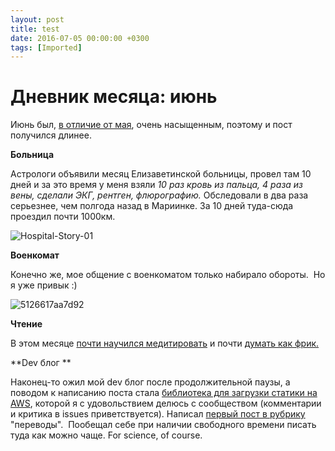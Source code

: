 ```yaml
---
layout: post
title: test
date: 2016-07-05 00:00:00 +0300
tags: [Imported]
---
```

# Дневник месяца: июнь

Июнь был, [в отличие от мая](https://blog.alexeyev.me/2016/06/diary-may-16/ "Дневник месяца: май"), очень насыщенным, поэтому и пост получился длинее.

**Больница**

Астрологи объявили месяц Елизаветинской больницы, провел там 10 дней и за это время у меня взяли _10 раз кровь из пальца, 4 раза из вены, сделали ЭКГ, рентген, флюрографию._ Обследовали в два раза серьезнее, чем полгода назад в Мариинке. За 10 дней туда-сюда проездил почти 1000км.

![Hospital-Story-01](https://vlaim.s3.amazonaws.com/uploads/2016/07/Hospital-Story-01.jpg)

**Военкомат**

Конечно же, мое общение с военкоматом только набирало обороты.  Но я уже привык :)

![5126617aa7d92](https://vlaim.s3.amazonaws.com/uploads/2016/07/5126617aa7d92.jpg)

**Чтение**

В этом месяце [почти научился медитировать](https://blog.alexeyev.me/2016/06/corinne-sweet/ "Книга #10:  Корин Свит – Медитация для занятых людей") и почти [думать как фрик.](https://blog.alexeyev.me/2016/07/think-like-a-freak/ "Книга #11: Стивен Дабнер, Стивен Левитт – Фрикомыслие")

**Dev блог **

Наконец-то ожил мой dev блог после продолжительной паузы, а поводом к написанию поста стала [библиотека для загрузки статики на AWS](http://dev.alexeyev.me/php/2016/06/19/yii2-file-upload.html), которой я с удовольствием делюсь с сообществом (комментарии и критика в issues приветствуется). Написал [первый пост в рубрику](https://blog.alexeyev.me/2016/06/one-does-not-simply-learn-to-code/ "Нельзя просто взять и научиться программировать") "переводы".  Пообещал себе при наличии свободного времени писать туда как можно чаще. For science, of course.